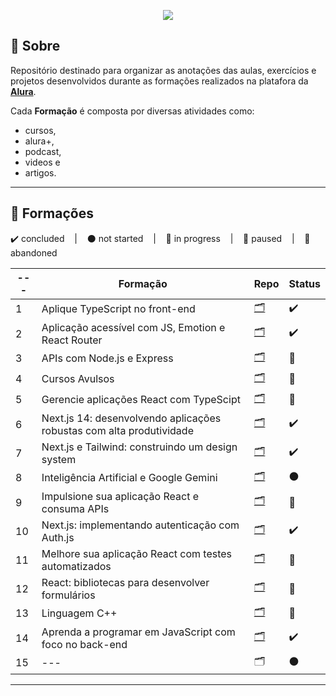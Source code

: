 <p align="center">
  <img src="https://cursos.alura.com.br/assets/images/logos/logo-alura.svg">
</p>

## 📌 Sobre
Repositório destinado para organizar as anotações das aulas, exercícios e projetos desenvolvidos durante as formações realizados na platafora da **[Alura](https://www.alura.com.br/planos-cursos-online)**.

Cada **Formação** é composta por diversas atividades como: 
  - cursos, 
  - alura+, 
  - podcast, 
  - videos e 
  - artigos.

---

## 📘 Formações
<p>
  ✔️ concluded &nbsp;&nbsp;&nbsp;|&nbsp;&nbsp;&nbsp;
  ⚫ not started &nbsp;&nbsp;&nbsp;|&nbsp;&nbsp;&nbsp;
  🔵 in progress &nbsp;&nbsp;&nbsp;|&nbsp;&nbsp;&nbsp;
  🔶 paused &nbsp;&nbsp;&nbsp;|&nbsp;&nbsp;&nbsp;
  🔴 abandoned 
</p>

| --- | Formação | Repo | Status |
| --- | --- | --- | --- |
| 1 | Aplique TypeScript no front-end | [🗂️](./Aplique_TypeScript_no_front-end/) | ✔️ |
| 2 | Aplicação acessível com JS, Emotion e React Router | [🗂️](./Criando_uma_aplicacao_acessivel_com_JavaScript_Emotion_React_Router/) | ✔️ |
| 3 | APIs com Node.js e Express | [🗂️](./APIs_com_NodeJS_e_Express/) | 🔵 |
| 4 | Cursos Avulsos | [🗂️](./Cursos_Avulsos/) | 🔵 |
| 5 | Gerencie aplicações React com TypeScipt | [🗂️](./Gerencie_Aplicacoes_React_Com_TS/) | 🔵 |
| 6 | Next.js 14: desenvolvendo aplicações robustas com alta produtividade | [🗂️](./Nextjs_14_desenvolvendo_aplicacoes_robustas_com_alta_produtividade/) | ✔️ |
| 7 | Next.js e Tailwind: construindo um design system | [🗂️](./Nextjs_Tailwind_Construindo_Um_Design_System/) | ✔️ |
| 8 | Inteligência Artificial e Google Gemini | [🗂️](./Inteligencia_Artificial_%20Google_Gemini/) | ⚫ |
| 9 | Impulsione sua aplicação React e consuma APIs | [🗂️](./Impulsione_aplicacao_React_Consuma_API/) | 🔵 |
| 10 | Next.js: implementando autenticação com Auth.js | [🗂️](./) | ✔️ |
| 11 | Melhore sua aplicação React com testes automatizados | [🗂️](./React_com_Testes_automatizados/) | 🔵 |
| 12 | React: bibliotecas para desenvolver formulários | [🗂️](./React_bibliotecas_para_desenvolver_formulários/) | 🔵 |
| 13 | Linguagem C++ | [🗂️](./LinguagemC++/) | 🔵 |
| 14 | Aprenda a programar em JavaScript com foco no back-end | [🗂️](./JS_com_foco_backend/) | ✔️ |
| 15 | --- | 🗂️ | ⚫ |

---
